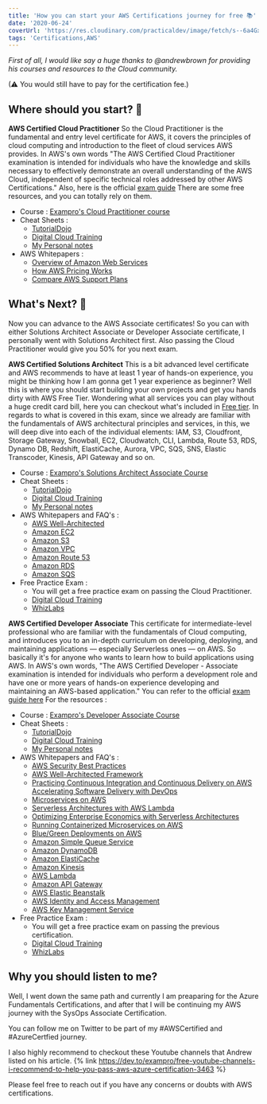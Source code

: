 ```yaml
---
title: 'How you can start your AWS Certifications journey for free 📚'
date: '2020-06-24'
coverUrl: 'https://res.cloudinary.com/practicaldev/image/fetch/s--6a4GxLxb--/c_imagga_scale,f_auto,fl_progressive,h_420,q_auto,w_1000/https://dev-to-uploads.s3.amazonaws.com/i/ym485nw2ansbsxmkrycf.png'
tags: 'Certifications,AWS'
---
```


*First of all, I would like say a huge thanks to @andrewbrown for providing his courses and resources to the Cloud community.*

(⚠ You would still have to pay for the certification fee.)


## Where should you start? 🤩

**AWS Certified Cloud Practitioner**
So the Cloud Practitioner is the fundamental and entry level certificate for AWS, it covers the principles of cloud computing and introduction to the fleet of cloud services AWS provides.
In AWS's own words "The AWS Certified Cloud Practitioner examination is intended for individuals who have the knowledge and skills necessary to effectively demonstrate an overall understanding of the AWS Cloud, independent of specific technical roles addressed by other AWS Certifications."
Also, here is the official [exam guide](https://d1.awsstatic.com/training-and-certification/docs-cloud-practitioner/AWS-Certified-Cloud-Practitioner_Exam-Guide.pdf)
There are some free resources, and you can totally rely on them.
- Course : [Exampro's Cloud Practitioner course](https://youtu.be/3hLmDS179YE)
- Cheat Sheets : 
  - [TutorialDojo](https://tutorialsdojo.com/aws-cheat-sheets/)
  - [Digital Cloud Training](https://digitalcloud.training/certification-training/aws-certified-cloud-practitioner/)
  - [My Personal notes](https://rishabkumar7.github.io/CloudNotes/)
- AWS Whitepapers : 
  - [Overview of Amazon Web Services](https://d0.awsstatic.com/whitepapers/aws-overview.pdf0)
  - [How AWS Pricing Works](http://d1.awsstatic.com/whitepapers/aws_pricing_overview.pdf)
  - [Compare AWS Support Plans](https://aws.amazon.com/premiumsupport/plans/)

## What's Next? 🤔

Now you can advance to the AWS Associate certificates!
So you can with either Solutions Architect Associate or Developer Associate certificate, I personally went with Solutions Architect first. Also passing the Cloud Practitioner would give you 50% for you next exam.

**AWS Certified Solutions Architect**
This is a bit advanced level certificate and AWS recommends to have at least 1 year of hands-on experience, you might be thinking how I am gonna get 1 year experience as beginner? Well this is where you should start building your own projects and get you hands dirty with AWS Free Tier. Wondering what all services you can play without a huge credit card bill, here you can checkout what's included in [Free tier](https://aws.amazon.com/free/?all-free-tier.sort-by=item.additionalFields.SortRank&all-free-tier.sort-order=asc).
In regards to what is covered in this exam, since we already are familiar with the fundamentals of AWS architectural principles and services, in this, we will deep dive into each of the individual elements: IAM, S3, Cloudfront, Storage Gateway, Snowball, EC2, Cloudwatch, CLI, Lambda, Route 53, RDS, Dynamo DB, Redshift, ElastiCache, Aurora, VPC, SQS, SNS, Elastic Transcoder, Kinesis, API Gateway and so on.

- Course : [Exampro's Solutions Architect Associate Course](https://youtu.be/Ia-UEYYR44s)
- Cheat Sheets :
  - [TutorialDojo](https://tutorialsdojo.com/aws-cheat-sheets/)
  - [Digital Cloud Training](https://digitalcloud.training/certification-training/aws-solutions-architect-associate/)
  - [My Personal notes](https://rishabkumar7.github.io/CloudNotes/)
- AWS Whitepapers and FAQ's : 
  - [AWS Well-Architected](https://aws.amazon.com/architecture/well-architected/) 
  - [Amazon EC2](https://aws.amazon.com/ec2/faqs/)
  - [Amazon S3](https://aws.amazon.com/s3/faqs/)
  - [Amazon VPC](https://aws.amazon.com/vpc/faqs/)
  - [Amazon Route 53](https://aws.amazon.com/route53/faqs/)
  - [Amazon RDS](https://aws.amazon.com/rds/faqs/)
  - [Amazon SQS](https://aws.amazon.com/sqs/faqs/)
- Free Practice Exam : 
  - You will get a free practice exam on passing the Cloud Practitioner.
  - [Digital Cloud Training](https://digitalcloud.training/quizzes/aws-certified-solutions-architect-associate-free-practice-questions/)
  - [WhizLabs](https://www.whizlabs.com/aws-solutions-architect-associate/free-test/)

**AWS Certified Developer Associate**
This certificate for intermediate-level professional who are familiar with the fundamentals of Cloud computing, and introduces you to an in-depth curriculum on developing, deploying, and maintaining applications — especially Serverless ones — on AWS.
So basically it's for anyone who wants to learn how to build applications using AWS.
In AWS's own words, "The AWS Certified Developer - Associate examination is intended for individuals who perform a development role and have one or more years of hands-on experience developing and maintaining an AWS-based application."
You can refer to the official [exam guide here](https://d1.awsstatic.com/training-and-certification/docs-dev-associate/AWS-Certified-Developer-Associate_Exam-Guide.pdf)
For the resources :  
- Course : [Exampro's Developer Associate Course](https://youtu.be/RrKRN9zRBWs)
- Cheat Sheets :
  - [TutorialDojo](https://tutorialsdojo.com/aws-cheat-sheets/)
  - [Digital Cloud Training](https://digitalcloud.training/certification-training/aws-developer-associate/)
  - [My Personal notes](https://rishabkumar7.github.io/CloudNotes/)
- AWS Whitepapers and FAQ's : 
  - [AWS Security Best Practices](https://d0.awsstatic.com/whitepapers/Security/AWS_Security_Best_Practices.pdf)
  - [AWS Well-Architected Framework](https://d0.awsstatic.com/whitepapers/architecture/AWS_Well-Architected_Framework.pdf) 
  - [Practicing Continuous Integration and Continuous Delivery on AWS Accelerating Software Delivery with DevOps](https://d1.awsstatic.com/whitepapers/DevOps/practicing-continuous-integration-continuous-delivery-on-AWS.pdf)
  - [Microservices on AWS](https://d1.awsstatic.com/whitepapers/microservices-on-aws.pdf)
  - [Serverless Architectures with AWS Lambda](https://d1.awsstatic.com/whitepapers/serverless-architectures-with-aws-lambda.pdf)
  - [Optimizing Enterprise Economics with Serverless Architectures](https://d1.awsstatic.com/whitepapers/optimizing-enterprise-economics-serverless-architectures.pdf)
  - [Running Containerized Microservices on AWS](https://d1.awsstatic.com/whitepapers/DevOps/running-containerized-microservices-on-aws.pdf)
  - [Blue/Green Deployments on AWS](https://d1.awsstatic.com/whitepapers/AWS_Blue_Green_Deployments.pdf)
  - [Amazon Simple Queue Service](https://aws.amazon.com/sqs/faqs/)
  - [Amazon DynamoDB](https://aws.amazon.com/dynamodb/faqs/)
  - [Amazon ElastiCache](https://aws.amazon.com/elasticache/faqs/)
  - [Amazon Kinesis](https://aws.amazon.com/kinesis/data-streams/faqs/)
  - [AWS Lambda](https://aws.amazon.com/lambda/faqs/)
  - [Amazon API Gateway](https://aws.amazon.com/api-gateway/faqs/)
  - [AWS Elastic Beanstalk](https://aws.amazon.com/elasticbeanstalk/faqs/)
  - [AWS Identity and Access Management](https://aws.amazon.com/iam/faqs/)
  - [AWS Key Management Service](https://aws.amazon.com/kms/faqs/)
- Free Practice Exam : 
  - You will get a free practice exam on passing the previous certification.
  - [Digital Cloud Training](https://digitalcloud.training/aws-developer-associate-free-practice-exam-questions/)
  - [WhizLabs](https://www.whizlabs.com/aws-developer-associate/free-test/)

## Why you should listen to me?
Well, I went down the same path and currently I am preaparing for the Azure Fundamentals Certifications, and after that I will be continuing my AWS journey with the SysOps Associate Certification.

You can follow me on Twitter to be part of my #AWSCertified and #AzureCertfied journey.

I also highly recommend to checkout these Youtube channels that Andrew listed on his article.
{% link https://dev.to/exampro/free-youtube-channels-i-recommend-to-help-you-pass-aws-azure-certification-3463 %}


Please feel free to reach out if you have any concerns or doubts with AWS certifications.
